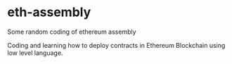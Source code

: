 # eth-assembly
Some random coding of ethereum assembly

Coding and learning how to deploy contracts in Ethereum Blockchain using low level language.
